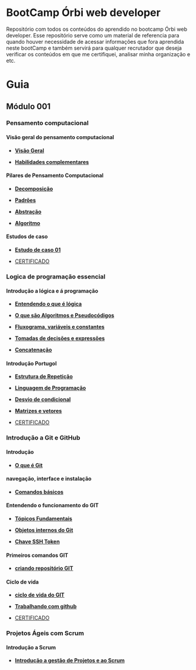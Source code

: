 # BootCamp Órbi web developer
Repositório com todos os conteúdos do aprendido no bootcamp Órbi web developer.
Esse repositório serve como um material de referencia para quando houver necessidade de acessar informações que fora aprendida neste
bootCamp e também servirá para qualquer recrutador que deseja verificar os conteúdos em que me certifiquei, analisar minha organização e etc.

# Guia  

## Módulo 001
### Pensamento computacional
#### Visão geral do pensamento computacional

- [**Visão Geral**](/docs/modulo001/curso001-pensamento-computacional/mod001/content001.md)

- [**Habilidades complementares**](/docs/modulo001/curso001-pensamento-computacional/mod001/content002.md)

#### Pilares de Pensamento Computacional

- [**Decomposição**](/docs/modulo001/curso001-pensamento-computacional/mod002/content001.md)

- [**Padrões**](/docs/modulo001/curso001-pensamento-computacional/mod002/content002.md)

- [**Abstração**](/docs/modulo001/curso001-pensamento-computacional/mod002/content003.md)

- [**Algoritmo**](/docs/modulo001/curso001-pensamento-computacional/mod002/content004.md)

#### Estudos de caso

- [**Estudo de caso 01**](/docs/modulo001/curso001-pensamento-computacional/mod003/content001.md)

- [CERTIFICADO](/docs/assets/certificates/pensamento-computacional-42D59789.pdf)

### Logica de programação essencial
#### Introdução a lógica e á programação

- [**Entendendo o que é lógica**](/docs/modulo001/curso002-logica-programacao/mod001/content001.md)

- [**O que são Algoritmos e Pseudocódigos**](/docs/modulo001/curso002-logica-programacao/mod001/content002.md)

- [**Fluxograma, variáveis e constantes**](/docs/modulo001/curso002-logica-programacao/mod001/content003.md)


- [**Tomadas de decisões e expressões**](/docs/modulo001/curso002-logica-programacao/mod001/content004.md)

- [**Concatenação**](/docs/modulo001/curso002-logica-programacao/mod001/content005.md)

#### Introdução Portugol

- [**Estrutura de Repetição**](/docs/modulo001/curso002-logica-programacao/mod002/content006.md)

- [**Linguagem de Programação**](/docs/modulo001/curso002-logica-programacao/mod002/content007.md)

- [**Desvio de condicional**](/docs/modulo001/curso002-logica-programacao/mod002/content008.md)

- [**Matrizes e vetores**](/docs/modulo001/curso002-logica-programacao/mod002/content009.md)

- [CERTIFICADO](/docs/assets/certificates/logica-programa%C3%A7%C3%A3o-essencial-4BF9848B.pdf)


### Introdução a Git e GitHub
#### Introdução 
- [**O que é Git**](/docs/modulo001/curso003-git-github/mod001/content001.md)

#### navegação, interface e instalação 

- [**Comandos básicos**](/docs/modulo001/curso003-git-github/mod002/content001.md)

#### Entendendo o funcionamento do GIT

- [**Tópicos Fundamentais**](/docs/modulo001/curso003-git-github/mod003/content001.md)

- [**Objetos internos do Git**](/docs/modulo001/curso003-git-github/mod003/content002.md)

- [**Chave SSH Token**](/docs/modulo001/curso003-git-github/mod003/content003.md)

#### Primeiros comandos GIT
- [**criando repositório GIT**](/docs/modulo001/curso003-git-github/mod004/content001.md)

#### Ciclo de vida

- [**ciclo de vida do GIT**](/docs/modulo001/curso003-git-github/mod004/content002.md)

- [**Trabalhando com github**](/docs/modulo001/curso003-git-github/mod004/content003.md)

- [CERTIFICADO](/docs/assets/certificates/introducao-git-github-9CE6ACE0.pdf)


### Projetos Ágeis com Scrum

#### Introdução a Scrum

- [**Introdução a gestão de Projetos e ao Scrum**](/docs/modulo001/curso004-projetos-ageis-scrum/mod001/content001.md)



